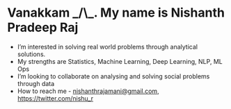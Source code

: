# Vanakkam \_/\\\_. My name is Nishanth Pradeep Raj
- I’m interested in solving real world problems through analytical solutions. 
- My strengths are Statistics, Machine Learning, Deep Learning, NLP, ML Ops
- I’m looking to collaborate on analysing and solving social problems through data
- How to reach me - nishanthrajamani@gmail.com, https://twitter.com/nishu_r
<!---
nishzsche/nishzsche is a ✨ special ✨ repository because its `README.md` (this file) appears on your GitHub profile.
You can click the Preview link to take a look at your changes.
--->
